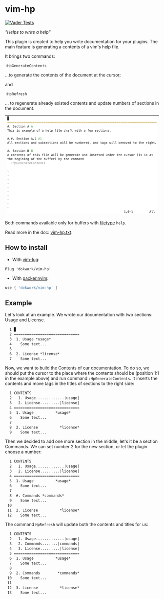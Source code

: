 # vim-hp 

[![Vader Tests](https://github.com/dokwork/vim-hp/actions/workflows/ci.yml/badge.svg)](https://github.com/dokwork/vim-hp/actions/workflows/ci.yml)

  _"Helps to write a help"_

This plugin is created to help you write documentation for your plugins.
The main feature is generating a contents of a vim's help file.

It brings two commands:

```viml
:HpGenerateContents
```
...to generate the contents of the document at the cursor;

and 

```viml
:HpRefresh
```
... to regenerate already existed contents and update numbers of sections in the
document.

|![example](example.gif)|
|----|

Both commands available only for buffers with [filetype](https://vimhelp.org/filetype.txt.html#filetype) `help`.

Read more in the doc: [vim-hp.txt](doc/vim-hp.txt).

## How to install

* With [vim-lug](https://github.com/junegunn/vim-plug/):

```viml
Plug 'dokwork/vim-hp'
```

* With [packer.nvim](https://github.com/wbthomason/packer.nvim/):

```lua
use { 'dokwork/vim-hp' }
```

## Example

Let's look at an example. We wrote our documentation with two sections:
Usage and License. 
```
  1 ▉
  2 ==============================
  3  1. Usage *usage*
  4    Some text...
  5 
  6  2. License	*license*
  7    Some text...
```
Now, we want to build the Contents of our documentation. To do so, we should
put the cursor to the place where the contents should be (position 1:1 in the
example above) and run command `:HpGenerateContents`. It inserts the contents
and move tags in the titles of sections to the right side:
```
  1 CONTENTS
  2   1. Usage.............|usage|
  3   2. License.........|license|
  4 ==============================
  5  1. Usage	 	   *usage*
  6    Some text...
  7 
  8  2. License	         *license*
  9    Some text...
```
Then we decided to add one more section in the middle, let's it be a section
Commands. We can set number 2 for the new section, or let the plugin choose a
number: 
```
  1 CONTENTS
  2   1. Usage.............|usage|
  3   2. License.........|license|
  4 ==============================
  5  1. Usage	  	   *usage*
  6    Some text...
  7 
  8  #. Commands *commands*
  9    Some text...
 10 
 11  2. License	         *license*
 12    Some text...
```
The command `HpRefresh` will update both the contents and titles for us:
```
  1 CONTENTS
  2   1. Usage.............|usage|
  3   2. Commands.......|commands|
  4   3. License.........|license|
  5 ==============================
  6  1. Usage	 	   *usage*
  7    Some text...
  8 
  9  2. Commands        *commands*
 10    Some text...
 11 
 12  3. License	         *license*
 13    Some text...
```
